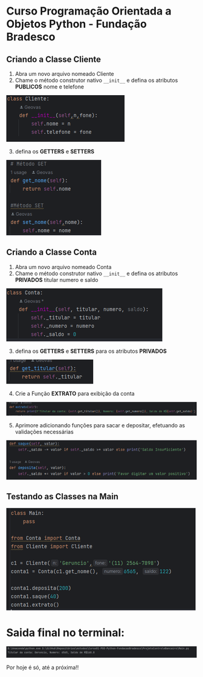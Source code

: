 # Curso Programação Orientada a Objetos Python - Fundação Bradesco

## Criando a Classe Cliente 

1. Abra um novo arquivo nomeado Cliente
2. Chame o método construtor nativo
``__init__`` e defina os atributos **PUBLICOS** nome e telefone

![clientePY.png](..%2Fimgs%2FCurso01%2FclientePY.png)

3. defina os **GETTERS** e **SETTERS**

![clientePYGetSet.png](..%2Fimgs%2FCurso01%2FclientePYGetSet.png)


## Criando a Classe Conta

1. Abra um novo arquivo nomeado Conta
2. Chame o método construtor nativo
``__init__`` e defina os atributos **PRIVADOS** titular numero e saldo

![contaPY.png](..%2Fimgs%2FCurso01%2FcontaPY.png)

3. defina os **GETTERS** e **SETTERS** para os atributos **PRIVADOS**

![contaPYGetTitular.png](..%2Fimgs%2FCurso01%2FcontaPYGetTitular.png)

4. Crie a Função **EXTRATO** para exibição da conta

![contaPYExtrato.png](..%2Fimgs%2FCurso01%2FcontaPYExtrato.png)

5. Aprimore adicionando funções para sacar e depositar, efetuando as validações necessárias

![contaPYSaqueDeposito.png](..%2Fimgs%2FCurso01%2FcontaPYSaqueDeposito.png)


## Testando as Classes na Main

![ContaPYTesteMain.png](..%2Fimgs%2FCurso01%2FContaPYTesteMain.png)

#  Saida final no terminal:

![contaPYSaidaTerminalpng.png](..%2Fimgs%2FCurso01%2FcontaPYSaidaTerminalpng.png)

Por hoje é só, até a próxima!!